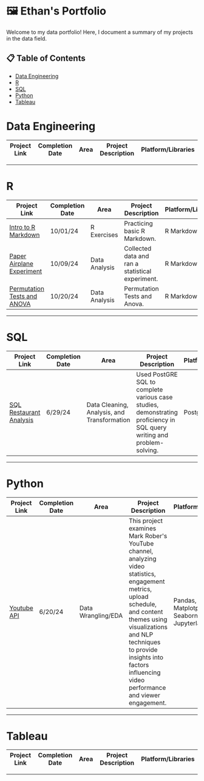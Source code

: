 # 🖼️ Ethan's Portfolio

Welcome to my data portfolio! Here, I document a summary of my projects in the data field.

## 📋 Table of Contents
- [Data Engineering](#data-engineering)
- [R](#R)
- [SQL](#sql)
- [Python](#python)
- [Tableau](#tableau)


# Data Engineering

| Project Link | Completion Date | Area | Project Description | Platform/Libraries |
|---|---|---|---|---|


***

# R

| Project Link | Completion Date | Area | Project Description | Platform/Libraries |
|---|---|---|---|---|
| [Intro to R Markdown](https://github.com/ethantsaox/Lab-1) | 10/01/24 | R Exercises | Practicing basic R Markdown. | R Markdown
| [Paper Airplane Experiment](https://github.com/ethantsaox/Lab-2) | 10/09/24 | Data Analysis | Collected data and ran a statistical experiment. | R Markdown
| [Permutation Tests and ANOVA](https://github.com/ethantsaox/Lab-3) | 10/20/24 | Data Analysis | Permutation Tests and Anova. | R Markdown

***

# SQL

| Project Link | Completion Date | Area | Project Description | Platform/Libraries |
|---|---|---|---|---|
| [SQL Restaurant Analysis](https://github.com/ethantsaox/8-Week-SQL-Challenge) | 6/29/24 | Data Cleaning, Analysis, and Transformation | Used PostGRE SQL to complete various case studies, demonstrating proficiency in SQL query writing and problem-solving. | PostgreSQL

***

# Python

| Project Link | Completion Date | Area | Project Description | Platform/Libraries |    
|---|---|---|---|---|
| [Youtube API](https://github.com/ethantsaox/Youtube-API) | 6/20/24 | Data Wrangling/EDA | This project examines Mark Rober's YouTube channel, analyzing video statistics, engagement metrics, upload schedule, and content themes using visualizations and NLP techniques to provide insights into factors influencing video performance and viewer engagement. | Pandas, Matplotplib, Seaborn, Jupyterlab


***

# Tableau

| Project Link | Completion Date | Area | Project Description | Platform/Libraries |   
|---|---|---|---|---|


***
